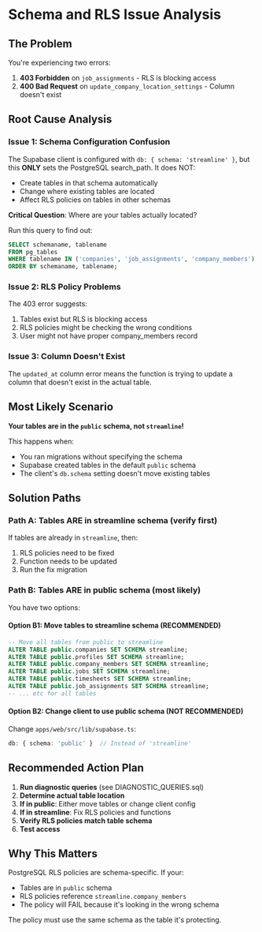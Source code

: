 # Schema and RLS Issue Analysis

## The Problem

You're experiencing two errors:
1. **403 Forbidden** on `job_assignments` - RLS is blocking access
2. **400 Bad Request** on `update_company_location_settings` - Column doesn't exist

## Root Cause Analysis

### Issue 1: Schema Configuration Confusion

The Supabase client is configured with `db: { schema: 'streamline' }`, but this **ONLY** sets the PostgreSQL search_path. It does NOT:
- Create tables in that schema automatically
- Change where existing tables are located
- Affect RLS policies on tables in other schemas

**Critical Question**: Where are your tables actually located?

Run this query to find out:
```sql
SELECT schemaname, tablename 
FROM pg_tables 
WHERE tablename IN ('companies', 'job_assignments', 'company_members')
ORDER BY schemaname, tablename;
```

### Issue 2: RLS Policy Problems

The 403 error suggests:
1. Tables exist but RLS is blocking access
2. RLS policies might be checking the wrong conditions
3. User might not have proper company_members record

### Issue 3: Column Doesn't Exist

The `updated_at` column error means the function is trying to update a column that doesn't exist in the actual table.

## Most Likely Scenario

**Your tables are in the `public` schema, not `streamline`!**

This happens when:
- You ran migrations without specifying the schema
- Supabase created tables in the default `public` schema
- The client's `db.schema` setting doesn't move existing tables

## Solution Paths

### Path A: Tables ARE in streamline schema (verify first)

If tables are already in `streamline`, then:
1. RLS policies need to be fixed
2. Function needs to be updated
3. Run the fix migration

### Path B: Tables ARE in public schema (most likely)

You have two options:

#### Option B1: Move tables to streamline schema (RECOMMENDED)
```sql
-- Move all tables from public to streamline
ALTER TABLE public.companies SET SCHEMA streamline;
ALTER TABLE public.profiles SET SCHEMA streamline;
ALTER TABLE public.company_members SET SCHEMA streamline;
ALTER TABLE public.jobs SET SCHEMA streamline;
ALTER TABLE public.timesheets SET SCHEMA streamline;
ALTER TABLE public.job_assignments SET SCHEMA streamline;
-- ... etc for all tables
```

#### Option B2: Change client to use public schema (NOT RECOMMENDED)
Change `apps/web/src/lib/supabase.ts`:
```typescript
db: { schema: 'public' }  // Instead of 'streamline'
```

## Recommended Action Plan

1. **Run diagnostic queries** (see DIAGNOSTIC_QUERIES.sql)
2. **Determine actual table location**
3. **If in public**: Either move tables or change client config
4. **If in streamline**: Fix RLS policies and functions
5. **Verify RLS policies match table schema**
6. **Test access**

## Why This Matters

PostgreSQL RLS policies are schema-specific. If your:
- Tables are in `public` schema
- RLS policies reference `streamline.company_members`
- The policy will FAIL because it's looking in the wrong schema

The policy must use the same schema as the table it's protecting.
